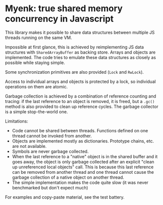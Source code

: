 # Myenk: true shared memory concurrency in Javascript

This library makes it possible to share data structures between multiple JS
threads running on the same VM.

Impossible at first glance, this is achieved by reimplementing JS data
structures with `SharedArrayBuffer` as backing store. Arrays and objects are
implemented. The code tries to emulate these data structures as closely as
possible while staying simple. 

Some synchronization primitives are also provided (`Lock` and `RwLock`).

Access to individual arrays and objects is protected by a lock, so individual
operations on them are atomic.

Garbage collection is achieved by a combination of reference counting and
tracing: if the last reference to an object is removed, it is freed, but a
`.gc()` method is also provided to clean up reference cycles. The garbage
collector is a simple stop-the-world one.

Limitations:
* Code cannot be shared between threads. Functions defined on one thread cannot
  be invoked from another.
* Objects are implemented mostly as dictionaries. Prototype chains, etc. are
  not available.
* Symbols are never garbage collected.
* When the last reference to a "native" object is in the shared buffer and it
  goes away, the object is only garbage collected after an explicit "clean up
  unreferenced local objects" call. This is because this last reference can be
  removed from another thread and one thread cannot cause the garbage
  collection of a native object on another thread.
* The simple implementation makes the code quite slow (it was never benchmarked
  but don't expect much)

For examples and copy-paste material, see the test battery.
